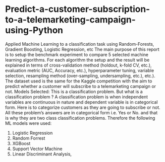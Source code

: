 # Predict-a-customer-subscription-to-a-telemarketing-campaign-using-Python
Applied Machine Learning to a classification task using Random-Forests, Gradient Boosting, Logistic Regression, etc
The main purpose of this report is to setup the benchmark experiment to compare 5 selected
machine learning algorithms. For each algorithm the setup and the result will be explained in
terms of cross-validation method (holdout, k-fold CV, etc.), evaluation metric (AUC, Accuracy,
etc.), hyperparameter tuning, variable selection, resampling method (over-sampling,
undersampling, etc.), etc.).
The dataset used is the same for the Kaggle competition with the aim to predict whether a
customer will subscribe to a telemarketing campaign or not.
Models Selected:
This is a classification problem. But what is a classification problem ?
A classification problem is when independent variables are continuous in nature and dependent
variable is in categorical form. Here is to categorize customers as they are going to subscribe or
not. All these problem’s answers are in categorical form i.e. Yes or No. and that is why they are
two class classification problems.
Therefore the following ML models were used:
1. Logistic Regression
2. Random Forrest
3. XGBoost
4. Support Vector Machine
5. Linear Discriminant Analysis,
